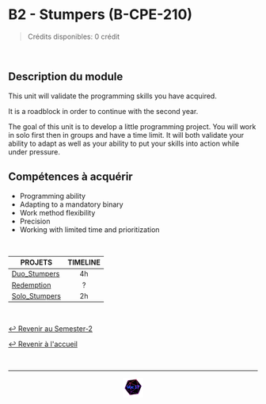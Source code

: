 # B2 - Stumpers  (B-CPE-210)

> Crédits disponibles: 0 crédit
<br>

## Description du module
This unit will validate the programming skills you have acquired. 

It is a roadblock in order to continue with the second year. 

The goal of this unit is to develop a little programming project. You will work in solo first then in groups and have a time limit. It will both validate your ability to adapt as well as your ability to put your skills into action while under pressure. 

## Compétences à acquérir
- Programming ability 
- Adapting to a mandatory binary
- Work method flexibility 
- Precision
- Working with limited time and prioritization 
<br>


<table align="center">
    <thead>
        <tr>
            <th>PROJETS</th>
            <th>TIMELINE</th>
        </tr>
    </thead>
    <tbody>
        <tr>
            <td><a href="https://github.com/Studio-17/Epitech-Subjects/tree/main/Semester-2/B-CPE-210/Duo_Stumpers/">Duo_Stumpers</a></td>
            <td align="center">4h</td>
        </tr>
        <tr>
            <td><a href="https://github.com/Studio-17/Epitech-Subjects/tree/main/Semester-2/B-CPE-210/Redemption/">Redemption</a></td>
            <td align="center">?</td>
        </tr>
        <tr>
            <td><a href="https://github.com/Studio-17/Epitech-Subjects/tree/main/Semester-2/B-CPE-210/Solo_Stumpers/">Solo_Stumpers</a></td>
            <td align="center">2h</td>
        </tr>
    </tbody>
</table>
<br>

[↩️ Revenir au Semester-2](https://github.com/Studio-17/Epitech-Subjects/tree/main/Semester-2)

[↩️ Revenir à l'accueil](https://github.com/Studio-17/Epitech-Subjects)

<br>

---

<div align="center">

<a href="https://github.com/Studio-17" target="_blank"><img src="../../assets/voc17.gif" width="40"></a>

</div>